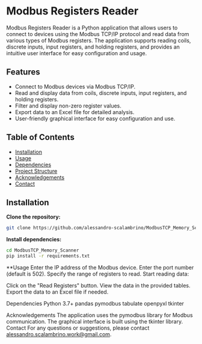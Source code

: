 # Modbus Registers Reader

Modbus Registers Reader is a Python application that allows users to connect to devices using the Modbus TCP/IP protocol and read data from various types of Modbus registers. The application supports reading coils, discrete inputs, input registers, and holding registers, and provides an intuitive user interface for easy configuration and usage.

## Features

- Connect to Modbus devices via Modbus TCP/IP.
- Read and display data from coils, discrete inputs, input registers, and holding registers.
- Filter and display non-zero register values.
- Export data to an Excel file for detailed analysis.
- User-friendly graphical interface for easy configuration and use.

## Table of Contents

- [Installation](#installation)
- [Usage](#usage)
- [Dependencies](#dependencies)
- [Project Structure](#project-structure)
- [Acknowledgements](#acknowledgements)
- [Contact](#contact)

## Installation

**Clone the repository:**

  ```sh
git clone https://github.com/alessandro-scalambrino/ModbusTCP_Memory_Scanner
```
**Install dependencies:**
```sh
cd ModbusTCP_Memory_Scanner
pip install -r requirements.txt
```


**Usage
Enter the IP address of the Modbus device.
Enter the port number (default is 502).
Specify the range of registers to read.
Start reading data:

Click on the "Read Registers" button.
View the data in the provided tables.
Export the data to an Excel file if needed.

Dependencies
Python 3.7+
pandas
pymodbus
tabulate
openpyxl
tkinter

Acknowledgements
The application uses the pymodbus library for Modbus communication.
The graphical interface is built using the tkinter library.
Contact
For any questions or suggestions, please contact alessandro.scalambrino.work@gmail.com.
